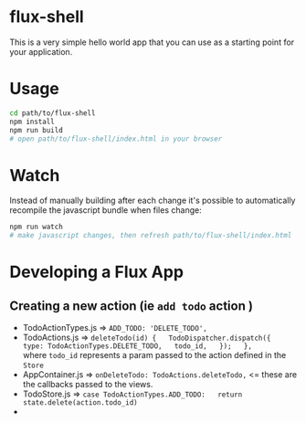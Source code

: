 # flux-shell

This is a very simple hello world app that you can use as a starting point for your application.

# Usage

```bash
cd path/to/flux-shell
npm install
npm run build
# open path/to/flux-shell/index.html in your browser
```

# Watch

Instead of manually building after each change it's possible to automatically recompile the javascript bundle when files change:

```bash
npm run watch
# make javascript changes, then refresh path/to/flux-shell/index.html
```


# Developing a Flux App

## Creating a new action (ie `add todo` action )

- TodoActionTypes.js =>  `ADD_TODO: 'DELETE_TODO',`  
- TodoActions.js => `deleteTodo(id) {  
    TodoDispatcher.dispatch({  
      type: TodoActionTypes.DELETE_TODO,  
      todo_id,  
    });  
  },`  
  where `todo_id` represents a param passed to the action defined in the `Store`  
- AppContainer.js => `onDeleteTodo: TodoActions.deleteTodo,` <= these are the callbacks passed to the views.  
- TodoStore.js => `case TodoActionTypes.ADD_TODO:  
       return state.delete(action.todo_id)`  
- 
